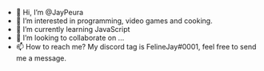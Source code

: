 - 👋 Hi, I’m @JayPeura
- 👀 I’m interested in programming, video games and cooking.
- 🌱 I’m currently learning JavaScript
- 💞️ I’m looking to collaborate on ...
- 📫 How to reach me? My discord tag is FelineJay#0001, feel free to send me a message.

<!---
FelineJay/FelineJay is a ✨ special ✨ repository because its `README.md` (this file) appears on your GitHub profile.
You can click the Preview link to take a look at your changes.
--->
